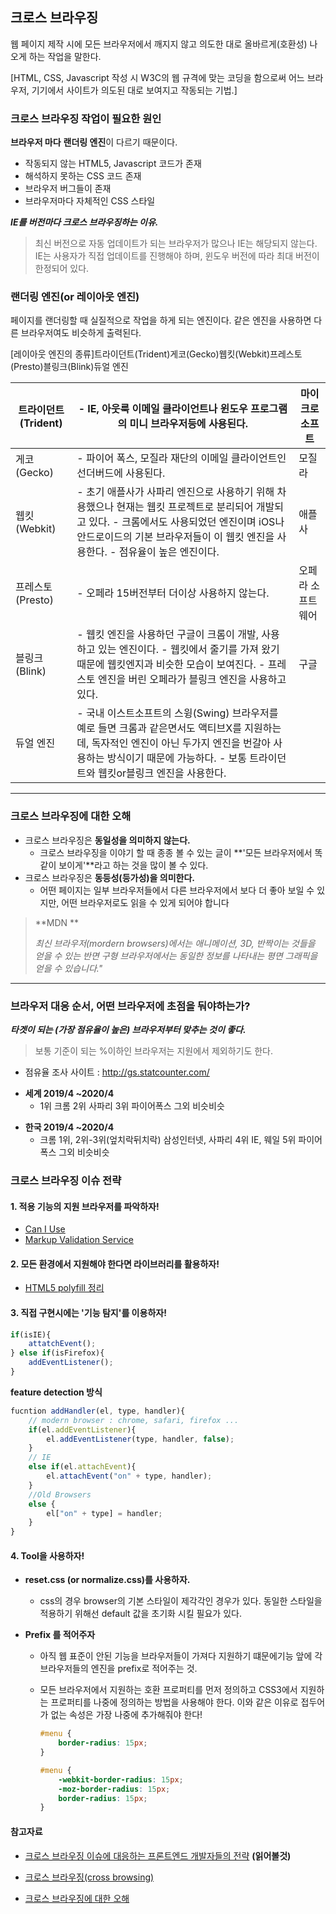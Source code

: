 ## 크로스 브라우징

웹 페이지 제작 시에 모든 브라우저에서 깨지지 않고 의도한 대로 올바르게(호환성) 나오게 하는 작업을 말한다.

[HTML, CSS, Javascript 작성 시 W3C의 웹 규격에 맞는 코딩을 함으로써 어느 브라우저, 기기에서 사이트가 의도된 대로 보여지고 작동되는 기법.]

### 크로스 브라우징 작업이 필요한 원인

**브라우저 마다** **랜더링 엔진**이 다르기 때문이다.

- 작동되지 않는 HTML5, Javascript 코드가 존재
- 해석하지 못하는 CSS 코드 존재
- 브라우저 버그들이 존재
- 브라우저마다 자체적인 CSS 스타일



***IE를 버전마다 크로스 브라우징하는 이유.***

> 최신 버전으로 자동 업데이트가 되는 브라우저가 많으나 IE는 해당되지 않는다.
> IE는 사용자가 직접 업데이트를 진행해야 하며, 윈도우 버전에 따라 최대 버전이 한정되어 있다.

 

### 랜더링 엔진(or 레이아웃 엔진)

페이지를 랜더링할 때 실질적으로 작업을 하게 되는 엔진이다.
같은 엔진을 사용하면 다른 브라우저여도 비슷하게 출력된다.

[레이아웃 엔진의 종류]트라이던트(Trident)게코(Gecko)웹킷(Webkit)프레스토(Presto)블링크(Blink)듀얼 엔진

| 트라이던트(Trident) | - IE, 아웃룩 이메일 클라이언트나 윈도우 프로그램의 미니 브라우저등에 사용된다. | 마이크로 소프트   |
| ------------------- | ------------------------------------------------------------ | ----------------- |
| 게코(Gecko)         | - 파이어 폭스, 모질라 재단의 이메일 클라이언트인 선더버드에 사용된다. | 모질라            |
| 웹킷(Webkit)        | - 초기 애플사가 사파리 엔진으로 사용하기 위해 차용했으나 현재는 웹킷 프로젝트로 분리되어 개발되고 있다. - 크롬에서도 사용되었던 엔진이며 iOS나 안드로이드의 기본 브라우저들이 이 웹킷 엔진을 사용한다. - 점유율이 높은 엔진이다. | 애플사            |
| 프레스토(Presto)    | - 오페라 15버전부터 더이상 사용하지 않는다.                  | 오페라 소프트웨어 |
| 블링크(Blink)       | - 웹킷 엔진을 사용하던 구글이 크롬이 개발, 사용하고 있는 엔진이다.  - 웹킷에서 줄기를 가져 왔기 때문에 웹킷엔지과 비슷한 모습이 보여진다.  - 프레스토 엔진을 버린 오페라가 블링크 엔진을 사용하고 있다. | 구글              |
| 듀얼 엔진           | - 국내 이스트소프트의 스윙(Swing) 브라우저를 예로 들면 크롬과 같은면서도 액티브X를 지원하는데, 독자적인 엔진이 아닌 두가지 엔진을 번갈아 사용하는 방식이기 때문에 가능하다. - 보통 트라이던트와 웹킷or블링크 엔진을 사용한다. |                   |

----

### 크로스 브라우징에 대한 오해

- 크로스 브라우징은 **동일성을 의미하지 않는다.**
  - 크로스 브라우징을 이야기 할 때 종종 볼 수 있는 글이 **'모든 브라우저에서 똑같이 보이게'**라고 하는 것을 많이 볼 수 있다.
- 크로스 브라우징은 **동등성(등가성)을 의미한다.**
  - 어떤 페이지는 일부 브라우저들에서 다른 브라우저에서 보다 더 좋아 보일 수 있지만, 어떤 브라우저로도 읽을 수 있게 되어야 합니다

> **MDN **
>
> *최신 브라우저(mordern browsers)에서는 애니메이션, 3D, 반짝이는 것들을 얻을 수 있는 반면 구형 브라우저에서는 동일한 정보를 나타내는 평면 그래픽을 얻을 수 있습니다."*  



---

### 브라우저 대응 순서, 어떤 브라우저에 초점을 둬야하는가?

***타겟이 되는 (가장 점유율이 높은) 브라우저부터 맞추는 것이 좋다.***

> 보통 기준이 되는 %이하인 브라우저는 지원에서 제외하기도 한다. 

- 점유율 조사 사이트 : http://gs.statcounter.com/

* **세계 2019/4 ~2020/4**
  * 1위 크롬 2위 사파리 3위 파이어폭스 그외 비슷비슷

- **한국 2019/4 ~2020/4**
  - 크롬 1위, 2위-3위(엎치락뒤치락) 삼성인터넷, 사파리 4위 IE, 웨일 5위 파이어폭스 그외 비슷비슷



### 크로스 브라우징 이슈 전략

#### 1. **적용 기능의 지원 브라우저를 파악하자!**

- [Can I Use](https://caniuse.com/)
- [Markup Validation Service](https://validator.w3.org)

#### 2. **모든 환경에서 지원해야 한다면 라이브러리를 활용하자!**
- [HTML5 polyfill 정리](https://github.com/Modernizr/Modernizr/wiki/HTML5-Cross-Browser-Polyfills)

#### 3. **직접 구현시에는 '기능 탐지'를 이용하자!**

```javascript
if(isIE){
    attatchEvent();
} else if(isFirefox){
    addEventListener();
}
```

**feature detection 방식**

```javascript
fucntion addHandler(el, type, handler){
    // modern browser : chrome, safari, firefox ...
    if(el.addEventListener){
        el.addEventListener(type, handler, false);
    }
    // IE
    else if(el.attachEvent){
        el.attachEvent("on" + type, handler);
    }
    //Old Browsers
    else {
        el["on" + type] = handler;
    }
}
```

#### 4.  Tool을 사용하자!

- **reset.css (or normalize.css)를 사용하자.**

  - css의 경우 browser의 기본 스타일이 제각각인 경우가 있다. 동일한 스타일을 적용하기 위해선 default 값을 초기화 시킬 필요가 있다.

- **Prefix 를 적어주자**

  - 아직 웹 표준이 안된 기능을 브라우저들이 가져다 지원하기 떄문에기능 앞에 각 브라우저들의 엔진을 prefix로 적어주는 것.

  - 모든 브라우저에서 지원하는 호환 프로퍼티를 먼저 정의하고 CSS3에서 지원하는 프로퍼티를 나중에 정의하는 방법을 사용해야 한다. 이와 같은 이유로 접두어가 없는 속성은 가장 나중에 추가해줘야 한다!

    ```css
    #menu {
    	border-radius: 15px;
    }
    
    #menu {
    	-webkit-border-radius: 15px;
    	-moz-border-radius: 15px;
    	border-radius: 15px;
    }
    ```

    

#### 참고자료

- [크로스 브라우징 이슈에 대응하는 프론트엔드 개발자들의 전략](http://asfirstalways.tistory.com/237) **(읽어볼것)**
- [크로스 브라우징(cross browsing)](https://okayoon.tistory.com/entry/크로스-브라우징cross-browsing)

- [크로스 브라우징에 대한 오해](https://mulder21c.github.io/2019/01/30/what-is-cross-browsing/) 

